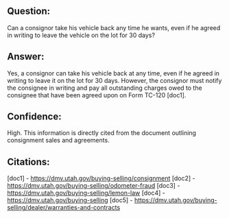 ## Question:
Can a consignor take his vehicle back any time he wants, even if he agreed in writing to leave the vehicle on the lot for 30 days?

## Answer:
Yes, a consignor can take his vehicle back at any time, even if he agreed in writing to leave it on the lot for 30 days. However, the consignor must notify the consignee in writing and pay all outstanding charges owed to the consignee that have been agreed upon on Form TC-120 [doc1].

## Confidence:
High. This information is directly cited from the document outlining consignment sales and agreements.

## Citations:
[doc1] - https://dmv.utah.gov/buying-selling/consignment
[doc2] - https://dmv.utah.gov/buying-selling/odometer-fraud
[doc3] - https://dmv.utah.gov/buying-selling/lemon-law
[doc4] - https://dmv.utah.gov/buying-selling
[doc5] - https://dmv.utah.gov/buying-selling/dealer/warranties-and-contracts
